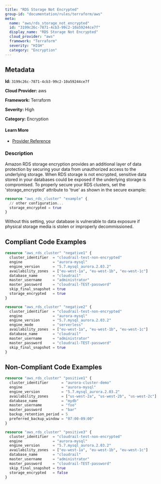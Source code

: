 ```yaml
---
title: "RDS Storage Not Encrypted"
group-id: "documentation/rules/terraform/aws"
meta:
  name: "aws/rds_storage_not_encrypted"
  id: "3199c26c-7871-4cb3-99c2-10a59244ce7f"
  display_name: "RDS Storage Not Encrypted"
  cloud_provider: "aws"
  framework: "Terraform"
  severity: "HIGH"
  category: "Encryption"
---
```

## Metadata

**Id:** `3199c26c-7871-4cb3-99c2-10a59244ce7f`

**Cloud Provider:** aws

**Framework:** Terraform

**Severity:** High

**Category:** Encryption

#### Learn More

 - [Provider Reference](https://registry.terraform.io/providers/hashicorp/aws/latest/docs/resources/rds_cluster#storage_encrypted)

### Description

 Amazon RDS storage encryption provides an additional layer of data protection by securing your data from unauthorized access to the underlying storage. When RDS storage is not encrypted, sensitive data stored in your databases could be exposed if the underlying storage is compromised. To properly secure your RDS clusters, set the 'storage_encrypted' attribute to 'true' as shown in the secure example:

```terraform
resource "aws_rds_cluster" "example" {
  // other configuration...
  storage_encrypted = true
}
```

Without this setting, your database is vulnerable to data exposure if physical storage media is stolen or improperly decommissioned.


## Compliant Code Examples
```terraform
resource "aws_rds_cluster" "negative1" {
  cluster_identifier  = "cloudrail-test-non-encrypted"
  engine              = "aurora-mysql"
  engine_version      = "5.7.mysql_aurora.2.03.2"
  availability_zones  = ["eu-west-1a", "eu-west-1b", "eu-west-1c"]
  database_name       = "cloudrail"
  master_username     = "administrator"
  master_password     = "cloudrail-TEST-password"
  skip_final_snapshot = true
  storage_encrypted   = true
}

```

```terraform
resource "aws_rds_cluster" "negative2" {
  cluster_identifier  = "cloudrail-test-non-encrypted"
  engine              = "aurora-mysql"
  engine_version      = "5.7.mysql_aurora.2.03.2"
  engine_mode         = "serverless"
  availability_zones  = ["eu-west-1a", "eu-west-1b", "eu-west-1c"]
  database_name       = "cloudrail"
  master_username     = "administrator"
  master_password     = "cloudrail-TEST-password"
  skip_final_snapshot = true
}

```
## Non-Compliant Code Examples
```terraform
resource "aws_rds_cluster" "positive1" {
  cluster_identifier      = "aurora-cluster-demo"
  engine                  = "aurora-mysql"
  engine_version          = "5.7.mysql_aurora.2.03.2"
  availability_zones      = ["us-west-2a", "us-west-2b", "us-west-2c"]
  database_name           = "mydb"
  master_username         = "foo"
  master_password         = "bar"
  backup_retention_period = 5
  preferred_backup_window = "07:00-09:00"
}

```

```terraform
resource "aws_rds_cluster" "positive3" {
  cluster_identifier  = "cloudrail-test-non-encrypted"
  engine              = "aurora-mysql"
  engine_version      = "5.7.mysql_aurora.2.03.2"
  availability_zones  = ["eu-west-1a", "eu-west-1b", "eu-west-1c"]
  database_name       = "cloudrail"
  master_username     = "administrator"
  master_password     = "cloudrail-TEST-password"
  skip_final_snapshot = true
  storage_encrypted   = false
}

```